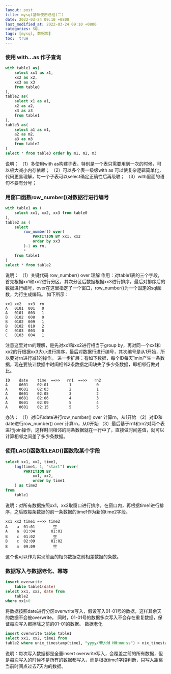 ```yaml
---
layout: post
title: mysql基础使用总结(二)
date: 2022-03-24 09:10 +0800
last_modified_at: 2022-03-24 09:10 +0800
categories: SQL
tags: [mysql, 数据库]
toc:  true
---
```



### 使用 with...as 作子查询
```sql
with table1 as(
    select xx1 as x1,
    xx2 as x2,
    xx3 as x3
    from table0
),
table2 as(
    select x1 as a1,
    x2 as a2,
    x3 as a3
    from table1
),
table3 as(
    select a1 as m1,
    a2 as m2,
    a3 as m3
    from table2
)
select * from table3 order by m1, m2, m3
```
说明：
（1）多使用with as构建子表，特别是一个表只需要用到一次的时候，可以极大减小内存依赖；
（2）可以多个表一级级with as 可以使复杂逻辑简单化，代码更易理解，每一个子表可以select确定正确性后再级联；
（3）with里面的语句不要有分号；


### 用窗口函数row_number()对数据行进行编号
```sql
with table1 as (
    select xx1, xx2, xx3 from table0
),
table2 as (
    select 
        row_number() over(
            PARTITION BY xx1, xx2
            order by xx3
        )-1 as rn,
        *
    from table1
)
select * from table2
```
说明：
（1）关键代码 row_number() over 理解
作用：对table1表的三个字段，首先根据xx1和xx2进行分区，其次分区后数据根据xx3进行排序，最后对排序后的数据进行编号，over在这里指定了一个窗口，row_number()为一个固定的sql函数，为行生成编码。
如下所示：
```
xx1 xx2   xx3  rn
A   0101  001   0
A   0101  003   1
B   0102  008   0
B   0102  009   1
B   0102  010   2
C   0103  003   0
C   0103  004   1
```
注意这里对rn的理解，是先对xx1和xx2进行相当于group by，再对同一个xx1和xx2的行根据xx3大小进行排序，最后对数据行进行编号，其次编号是从1开始，所以要对rn进行减1的操作。
进一步扩展：有如下数据，每个ID每天1min产生一条数据，现在要统计数据中时间相邻2条数据之间缺失了多少条数据，即相邻行做对比。

```
ID    date    time  ==>>   rn1  ==>>   rn2
A     0601    02:01         1           0
A     0601    02:03         2           1
A     0601    02:05         3           2
A     0601    02:06         4           3
A     0601    02:09         5           4
A     0601    02:15         5           5
```
办法：
（1）对ID和date进行row_number() over 计算rn，从1开始
（2）对ID和date进行row_number() over 计算rn，从0开始
（3）最后基于rn1和rn2对两个表进行join操作，这样时间相邻的两条数据就在一行中了，直接做时间差值，就可以计算相邻之间差了多少条数据。


### 使用LAG()函数和LEAD()函数取某个字段
```sql
select xx1, xx2, time1,
    lag(time1, 1, "start") over(
        PARTITION BY 
            xx1, xx2, 
            order by time1
    ) as time2
from 
    table1
```
说明：对所有数据按照xx1，xx2取窗口进行排序，在窗口内，再根据time1进行排序，之后取每条数据的前一条数据的time1作为新的time2字段。
```
xx1 xx2 time1 ==>> time2
A    a  01:01        空
A    a  01:04       01:01
B    c  01:02        空
B    c  02:09       01:02
B    m  09:09        空
```
这个也可以作为实现前面的相邻数据之前相差数据的条数。


### 数据写入与数据老化、幂等
```sql
insert overwrite 
    table table1(date)
select xx1, xx2, date from 
    table2
where xx1>0
```
将数据按照date进行分区overwrite写入，假设写入01-01号的数据，这样其余天的数据不会被overwrite。
同时，01-01号的数据多次写入不会存在重复数据，保证每次写入都擦除之前的01-01的数据。
数据老化
```sql
insert overwrite table table1
select xx1, xx2, time1 from 
table2 where unix_timestamp(time1, "yyyy/MM/dd HH:mm:ss") > nix_timestamp(current(), "yyyy/MM/dd HH:mm:ss")-86400*7
```
说明：每次写入数据都是全量insert overwrite写入，会覆盖之前的所有数据，但是每次写入的时候不是所有的数据都写入，而是根据time1字段判断，只写入距离当前时间点过去7天内的数据。
